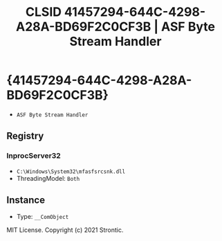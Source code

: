 ﻿---
title: "CLSID 41457294-644C-4298-A28A-BD69F2C0CF3B | ASF Byte Stream Handler"
excerpt: What is COM-Object CLSID 41457294-644C-4298-A28A-BD69F2C0CF3B?
---

# {41457294-644C-4298-A28A-BD69F2C0CF3B}

* `ASF Byte Stream Handler`

## Registry


### InprocServer32

* `C:\Windows\System32\mfasfsrcsnk.dll`
* ThreadingModel: `Both`

## Instance

* Type: `__ComObject`

MIT License. Copyright (c) 2021 Strontic.


